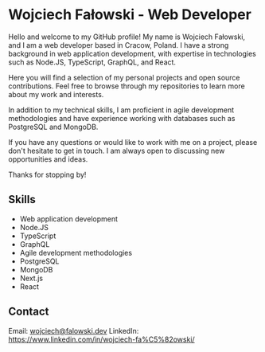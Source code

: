 # Wojciech Fałowski - Web Developer

Hello and welcome to my GitHub profile! My name is Wojciech Fałowski, and I am a web developer based in Cracow, Poland. I have a strong background in web application development, with expertise in technologies such as Node.JS, TypeScript, GraphQL, and React.

Here you will find a selection of my personal projects and open source contributions. Feel free to browse through my repositories to learn more about my work and interests.

In addition to my technical skills, I am proficient in agile development methodologies and have experience working with databases such as PostgreSQL and MongoDB.

If you have any questions or would like to work with me on a project, please don't hesitate to get in touch. I am always open to discussing new opportunities and ideas.

Thanks for stopping by!

## Skills
- Web application development
- Node.JS
- TypeScript
- GraphQL
- Agile development methodologies
- PostgreSQL
- MongoDB
- Next.js
- React

## Contact
Email: wojciech@falowski.dev
LinkedIn: https://www.linkedin.com/in/wojciech-fa%C5%82owski/
